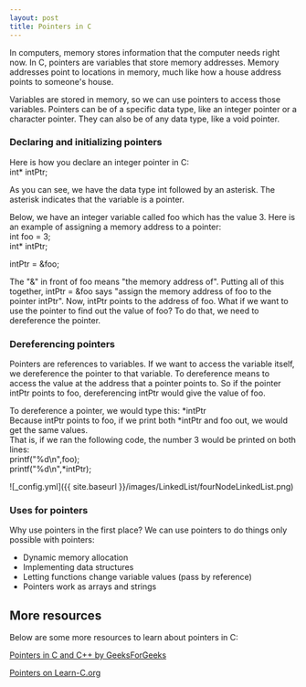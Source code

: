 ```yaml
---
layout: post
title: Pointers in C
---
```


In computers, memory stores information that the computer needs right now. 
In C, pointers are variables that store memory addresses. Memory addresses point to locations in memory, much like how a house address points to someone's house. 

Variables are stored in memory, so we can use pointers to access those variables.
Pointers can be of a specific data type, like an integer pointer or a character pointer. They can also be of any data type, like a void pointer.

### Declaring and initializing pointers
Here is how you declare an integer pointer in C:  
<span style="Courier New">
int* intPtr;
</span>

As you can see, we have the data type int followed by an asterisk. The asterisk indicates that the variable is a pointer.

Below, we have an integer variable called foo which has the value 3.
Here is an example of assigning a memory address to a pointer:  
<span style="Courier New">
int foo = 3;  
int* intPtr;  

intPtr = &foo;  
</span>

The "&" in front of <span style="Courier New">foo</span> means "the memory address of".
Putting all of this together, <span style= "Courier New">intPtr = &foo</span> says "assign the memory address of <span style="Courier New">foo</span> to the pointer <span style="Courier New">intPtr</span>".
Now, <span style="Courier New">intPtr</span>  points to the address of <span style="Courier New">foo</span>. What if we want to use the pointer to find out the value of <span style="Courier New">foo</span>? To do that, we need to dereference the pointer.

### Dereferencing pointers
Pointers are references to variables. If we want to access the variable itself, we dereference the pointer to that variable.
To dereference means to access the value at the address that a pointer points to.
So if the pointer <span style="Courier New">intPtr</span>  points to <span style="Courier New">foo</span>, dereferencing <span style="Courier New">intPtr</span> would give the value of <span style="Courier New">foo</span>.

To dereference a pointer, we would type this: 
<span style="Courier New">*intPtr</span>  
Because <span style="Courier New">intPtr</span> points to <span style="Courier New">foo</span>, if we print both <span style="Courier New">*intPtr</span> and <span style="Courier New">foo</span> out, we would get the same values.  
That is, if we ran the following code, the number 3 would be printed on both lines:  
<span style="Courier New">
printf("%d\n",foo);  
printf("%d\n",*intPtr);  
</span>

![_config.yml]({{ site.baseurl }}/images/LinkedList/fourNodeLinkedList.png)

### Uses for pointers
Why use pointers in the first place? We can use pointers to do things only possible with pointers:  
* Dynamic memory allocation
* Implementing data structures
* Letting functions change variable values (pass by reference)
* Pointers work as arrays and strings

## More resources
Below are some more resources to learn about pointers in C:

[Pointers in C and C++ by GeeksForGeeks](https://www.geeksforgeeks.org/data-structures/linked-list/)

[Pointers on Learn-C.org](https://www.learn-c.org/en/Pointers)


